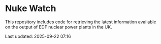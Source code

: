 # Nuke Watch

This repository includes code for retrieving the latest information available on the output of EDF nuclear power plants in the UK.

Last updated: 2025-09-22 07:16